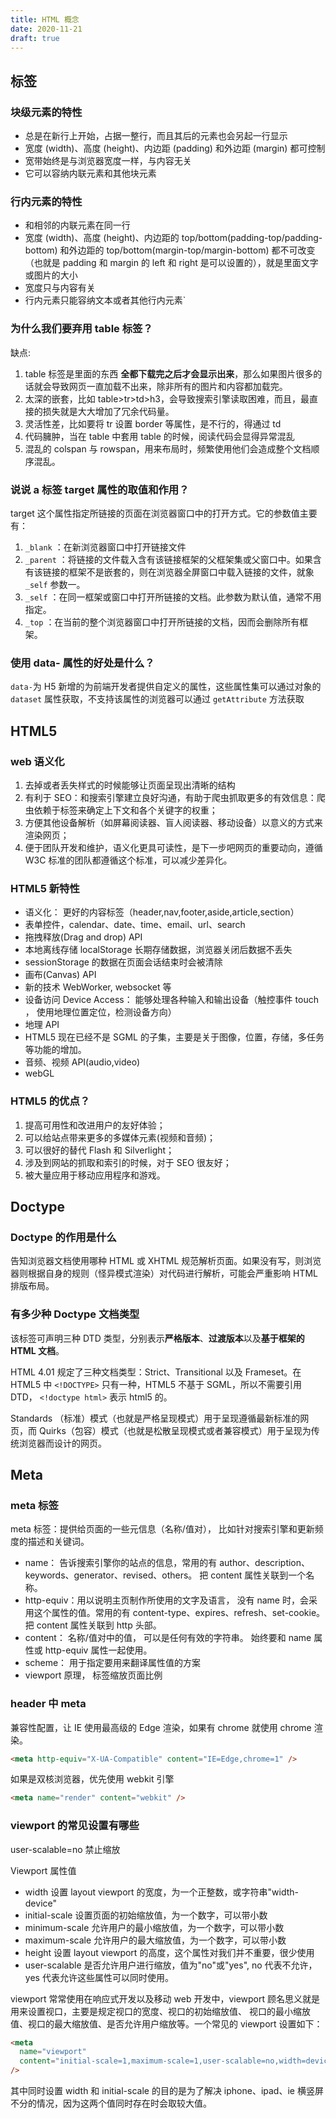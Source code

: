 ```yaml
---
title: HTML 概念
date: 2020-11-21
draft: true
---
```


## 标签

### 块级元素的特性

- 总是在新行上开始，占据一整行，而且其后的元素也会另起一行显示
- 宽度 (width)、高度 (height)、内边距 (padding) 和外边距 (margin) 都可控制
- 宽带始终是与浏览器宽度一样，与内容无关
- 它可以容纳内联元素和其他块元素

### 行内元素的特性

- 和相邻的内联元素在同一行
- 宽度 (width)、高度 (height)、内边距的 top/bottom(padding-top/padding-bottom)
  和外边距的 top/bottom(margin-top/margin-bottom) 都不可改变（也就是 padding 和
  margin 的 left 和 right 是可以设置的），就是里面文字或图片的大小
- 宽度只与内容有关
- 行内元素只能容纳文本或者其他行内元素`

### 为什么我们要弃用 table 标签？

缺点:

1. table 标签是里面的东西 **全都下载完之后才会显示出来**，那么如果图片很多的话就会导致网页一直加载不出来，除非所有的图片和内容都加载完。
2. 太深的嵌套，比如 table>tr>td>h3，会导致搜索引擎读取困难，而且，最直接的损失就是大大增加了冗余代码量。
3. 灵活性差，比如要将 tr 设置 border 等属性，是不行的，得通过 td
4. 代码臃肿，当在 table 中套用 table 的时候，阅读代码会显得异常混乱
5. 混乱的 colspan 与 rowspan，用来布局时，频繁使用他们会造成整个文档顺序混乱。

### 说说 a 标签 target 属性的取值和作用？

target 这个属性指定所链接的页面在浏览器窗口中的打开方式。它的参数值主要有：

1. `_blank` ：在新浏览器窗口中打开链接文件
2. `_parent` ：将链接的文件载入含有该链接框架的父框架集或父窗口中。如果含有该链接的框架不是嵌套的，则在浏览器全屏窗口中载入链接的文件，就象 `_self` 参数一。
3. `_self` ：在同一框架或窗口中打开所链接的文档。此参数为默认值，通常不用指定。
4. `_top` ：在当前的整个浏览器窗口中打开所链接的文档，因而会删除所有框架。

### 使用 data- 属性的好处是什么？

`data-`为 H5 新增的为前端开发者提供自定义的属性，这些属性集可以通过对象的 `dataset` 属性获取，不支持该属性的浏览器可以通过 `getAttribute` 方法获取

## HTML5

### web 语义化

1. 去掉或者丢失样式的时候能够让页面呈现出清晰的结构
2. 有利于 SEO：和搜索引擎建立良好沟通，有助于爬虫抓取更多的有效信息：爬虫依赖于标签来确定上下文和各个关键字的权重；
3. 方便其他设备解析（如屏幕阅读器、盲人阅读器、移动设备）以意义的方式来渲染网页；
4. 便于团队开发和维护，语义化更具可读性，是下一步吧网页的重要动向，遵循 W3C 标准的团队都遵循这个标准，可以减少差异化。

### HTML5 新特性

- 语义化： 更好的内容标签（header,nav,footer,aside,article,section）
- 表单控件，calendar、date、time、email、url、search
- 拖拽释放(Drag and drop) API
- 本地离线存储 localStorage 长期存储数据，浏览器关闭后数据不丢失
- sessionStorage 的数据在页面会话结束时会被清除
- 画布(Canvas) API
- 新的技术 WebWorker, websocket 等
- 设备访问 Device Access： 能够处理各种输入和输出设备（触控事件 touch ， 使用地理位置定位，检测设备方向）
- 地理 API
- HTML5 现在已经不是 SGML 的子集，主要是关于图像，位置，存储，多任务等功能的增加。
- 音频、视频 API(audio,video)
- webGL

### HTML5 的优点？

1. 提高可用性和改进用户的友好体验；
2. 可以给站点带来更多的多媒体元素(视频和音频)；
3. 可以很好的替代 Flash 和 Silverlight；
4. 涉及到网站的抓取和索引的时候，对于 SEO 很友好；
5. 被大量应用于移动应用程序和游戏。

## Doctype

### Doctype 的作用是什么

告知浏览器文档使用哪种 HTML 或 XHTML 规范解析页面。如果没有写，则浏览器则根据自身的规则（怪异模式渲染）对代码进行解析，可能会严重影响 HTML 排版布局。

### 有多少种 Doctype 文档类型

该标签可声明三种 DTD 类型，分别表示**严格版本**、**过渡版本**以及**基于框架的 HTML 文档**。

HTML 4.01 规定了三种文档类型：Strict、Transitional 以及 Frameset。在 HTML5 中 `<!DOCTYPE>` 只有一种，HTML5 不基于 SGML，所以不需要引用 DTD， `<!doctype html>` 表示 html5 的。

Standards （标准）模式（也就是严格呈现模式）用于呈现遵循最新标准的网页，而 Quirks（包容）模式（也就是松散呈现模式或者兼容模式）用于呈现为传统浏览器而设计的网页。

## Meta

### meta 标签

meta 标签：提供给页面的一些元信息（名称/值对）， 比如针对搜索引擎和更新频度的描述和关键词。

- name： 告诉搜索引擎你的站点的信息，常用的有 author、description、keywords、generator、revised、others。 把 content 属性关联到一个名称。
- http-equiv：用以说明主页制作所使用的文字及语言， 没有 name 时，会采用这个属性的值。常用的有 content-type、expires、refresh、set-cookie。把 content 属性关联到 http 头部。
- content： 名称/值对中的值， 可以是任何有效的字符串。 始终要和 name 属性或 http-equiv 属性一起使用。
- scheme： 用于指定要用来翻译属性值的方案
- viewport 原理， 标签缩放页面比例

### header 中 meta

兼容性配置，让 IE 使用最高级的 Edge 渲染，如果有 chrome 就使用 chrome 渲染。

```html
<meta http-equiv="X-UA-Compatible" content="IE=Edge,chrome=1" />
```

如果是双核浏览器，优先使用 webkit 引擎

```html
<meta name="render" content="webkit" />
```

### viewport 的常见设置有哪些

user-scalable=no 禁止缩放

Viewport 属性值

- width 设置 layout viewport 的宽度，为一个正整数，或字符串"width-device"
- initial-scale 设置页面的初始缩放值，为一个数字，可以带小数
- minimum-scale 允许用户的最小缩放值，为一个数字，可以带小数
- maximum-scale 允许用户的最大缩放值，为一个数字，可以带小数
- height 设置 layout viewport 的高度，这个属性对我们并不重要，很少使用
- user-scalable 是否允许用户进行缩放，值为"no"或"yes", no 代表不允许，yes 代表允许这些属性可以同时使用。

viewport 常常使用在响应式开发以及移动 web 开发中，viewport 顾名思义就是用来设置视口，主要是规定视口的宽度、视口的初始缩放值、
视口的最小缩放值、视口的最大缩放值、是否允许用户缩放等。一个常见的 viewport 设置如下：

```html
<meta
  name="viewport"
  content="initial-scale=1,maximum-scale=1,user-scalable=no,width=device-width"
/>
```

其中同时设置 width 和 initial-scale 的目的是为了解决 iphone、ipad、ie 横竖屏不分的情况，因为这两个值同时存在时会取较大值。

